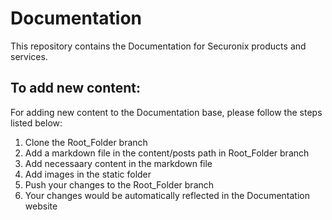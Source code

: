 # Documentation

This repository contains the Documentation for Securonix products and services.

## To add new content:

For adding new content to the Documentation base, please follow the steps listed below:

1. Clone the Root_Folder branch
2. Add a markdown file in the content/posts path in Root_Folder branch
3. Add necessaary content in the markdown file
4. Add images in the static folder
5. Push your changes to the Root_Folder branch
6. Your changes would be automatically reflected in the Documentation website
